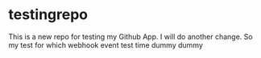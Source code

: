 # testingrepo

This is a new repo for testing my Github App. 
I will do another change. So my test for which webhook event test time dummy dummy

